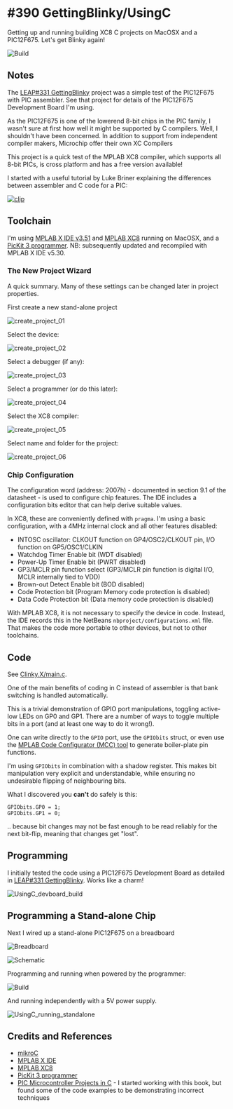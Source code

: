 # #390 GettingBlinky/UsingC

Getting up and running building XC8 C projects on MacOSX and a PIC12F675. Let's get Blinky again!

![Build](./assets/UsingC_build.jpg?raw=true)

## Notes

The [LEAP#331 GettingBlinky](../) project was a simple test of the PIC12F675 with PIC assembler.
See that project for details of the PIC12F675 Development Board I'm using.

As the PIC12F675 is one of the lowerend 8-bit chips in the PIC family, I wasn't sure at first how
well it might be supported by C compilers. Well, I shouldn't have been concerned. In addition
to support from independent compiler makers, Microchip offer their own XC Compilers

This project is a quick test of the MPLAB XC8 compiler, which supports all 8-bit PICs,
is cross platform and has a free version available!

I started with a useful tutorial by Luke Briner explaining the differences between assembler and C code for a PIC:

[![clip](https://img.youtube.com/vi/myLBDtfnyRM/0.jpg)](https://www.youtube.com/watch?v=myLBDtfnyRM)

## Toolchain

I'm using [MPLAB X IDE v3.51](http://www.microchip.com/mplab/mplab-x-ide)
and [MPLAB XC8](http://www.microchip.com/mplab/compilers) running on MacOSX,
and a [PicKit 3 programmer](https://www.aliexpress.com/item/pickit-3-Programming-emulator-PIC-microcontroller-minimum-system-board-development-board-universal-programmer-seat/1734894366.html).
NB: subsequently updated and recompiled with MPLAB X IDE v5.30.

### The New Project Wizard

A quick summary. Many of these settings can be changed later in project properties.

First create a new stand-alone project

![create_project_01](./assets/create_project_01.png?raw=true)

Select the device:

![create_project_02](./assets/create_project_02.png?raw=true)

Select a debugger (if any):

![create_project_03](./assets/create_project_03.png?raw=true)

Select a programmer (or do this later):

![create_project_04](./assets/create_project_04.png?raw=true)

Select the XC8 compiler:

![create_project_05](./assets/create_project_05.png?raw=true)

Select name and folder for the project:

![create_project_06](./assets/create_project_06.png?raw=true)

### Chip Configuration

The configuration word (address: 2007h) - documented in section 9.1 of the datasheet - is used to configure chip features.
The IDE includes a configuration bits editor that can help derive suitable values.

In XC8, these are conveniently defined with `pragma`.
I'm using a basic configuration, with a 4MHz internal clock and all other features disabled:

* INTOSC oscillator: CLKOUT function on GP4/OSC2/CLKOUT pin, I/O function on GP5/OSC1/CLKIN
* Watchdog Timer Enable bit (WDT disabled)
* Power-Up Timer Enable bit (PWRT disabled)
* GP3/MCLR pin function select (GP3/MCLR pin function is digital I/O, MCLR internally tied to VDD)
* Brown-out Detect Enable bit (BOD disabled)
* Code Protection bit (Program Memory code protection is disabled)
* Data Code Protection bit (Data memory code protection is disabled)

With MPLAB XC8, it is not necessary to specify the device in code.
Instead, the IDE records this in the NetBeans `nbproject/configurations.xml` file.
That makes the code more portable to other devices, but not to other toolchains.

## Code

See [Clinky.X/main.c](./Clinky.X/main.c).

One of the main benefits of coding in C instead of assembler is that bank switching is handled automatically.

This is a trivial demonstration of GPIO port manipulations, toggling active-low LEDs on GP0 and GP1.
There are a number of ways to toggle multiple bits in a port (and at least one way to do it wrong!).

One can write directly to the `GPIO` port, use the `GPIObits` struct,
or even use the [MPLAB Code Configurator (MCC) tool](http://microchipdeveloper.com/mcc:mccgpio) to generate boiler-plate
pin functions.

I'm using `GPIObits` in combination with a shadow register. This makes bit manipulation very explicit and understandable,
while ensuring no undesirable flipping of neighbouring bits.

What I discovered you **can't** do safely is this:

    GPIObits.GP0 = 1;
    GPIObits.GP1 = 0;

.. because bit changes may not be fast enough to be read reliably for the next bit-flip, meaning that changes get "lost".

## Programming

I initially tested the code using a PIC12F675 Development Board as detailed in
[LEAP#331 GettingBlinky](../). Works like a charm!

![UsingC_devboard_build](./assets/UsingC_devboard_build.jpg?raw=true)

## Programming a Stand-alone Chip

Next I wired up a stand-alone PIC12F675 on a breadboard

![Breadboard](./assets/UsingC_bb.jpg?raw=true)

![Schematic](./assets/UsingC_schematic.jpg?raw=true)

Programming and running when powered by the programmer:

![Build](./assets/UsingC_build.jpg?raw=true)

And running independently with a 5V power supply.

![UsingC_running_standalone](./assets/UsingC_running_standalone.jpg?raw=true)

## Credits and References

* [mikroC](https://www.mikroe.com/mikroc-pic)
* [MPLAB X IDE](http://www.microchip.com/mplab/mplab-x-ide)
* [MPLAB XC8](http://www.microchip.com/mplab/compilers)
* [PicKit 3 programmer](https://www.aliexpress.com/item/pickit-3-Programming-emulator-PIC-microcontroller-minimum-system-board-development-board-universal-programmer-seat/1734894366.html)
* [PIC Microcontroller Projects in C](../../../books/pic-microcontroller-projects-in-c/) - I started working with this book, but found some of the code examples to be demonstrating incorrect techniques
